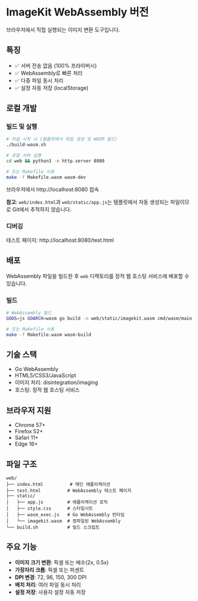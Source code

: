 # ImageKit WebAssembly 버전

브라우저에서 직접 실행되는 이미지 변환 도구입니다.

## 특징

- ✅ 서버 전송 없음 (100% 프라이버시)
- ✅ WebAssembly로 빠른 처리
- ✅ 다중 파일 동시 처리
- ✅ 설정 자동 저장 (localStorage)

## 로컬 개발

### 빌드 및 실행

```bash
# 처음 시작 시 (템플릿에서 파일 생성 및 WASM 빌드)
./build-wasm.sh

# 로컬 서버 실행
cd web && python3 -m http.server 8080

# 또는 Makefile 사용
make -f Makefile.wasm wasm-dev
```

브라우저에서 http://localhost:8080 접속

**참고**: `web/index.html`과 `web/static/app.js`는 템플릿에서 자동 생성되는 파일이므로 Git에서 추적하지 않습니다.

### 디버깅

테스트 페이지: http://localhost:8080/test.html

## 배포

WebAssembly 파일을 빌드한 후 `web` 디렉토리를 정적 웹 호스팅 서비스에 배포할 수 있습니다.

### 빌드

```bash
# WebAssembly 빌드
GOOS=js GOARCH=wasm go build -o web/static/imagekit.wasm cmd/wasm/main.go

# 또는 Makefile 사용
make -f Makefile.wasm wasm-build
```

## 기술 스택

- Go WebAssembly
- HTML5/CSS3/JavaScript
- 이미지 처리: disintegration/imaging
- 호스팅: 정적 웹 호스팅 서비스

## 브라우저 지원

- Chrome 57+
- Firefox 52+
- Safari 11+
- Edge 16+

## 파일 구조

```
web/
├── index.html          # 메인 애플리케이션
├── test.html          # WebAssembly 테스트 페이지
├── static/
│   ├── app.js         # 애플리케이션 로직
│   ├── style.css      # 스타일시트
│   ├── wasm_exec.js   # Go WebAssembly 런타임
│   └── imagekit.wasm  # 컴파일된 WebAssembly
└── build.sh           # 빌드 스크립트
```

## 주요 기능

- **이미지 크기 변환**: 픽셀 또는 배수(2x, 0.5x)
- **가장자리 크롭**: 픽셀 또는 퍼센트
- **DPI 변경**: 72, 96, 150, 300 DPI
- **배치 처리**: 여러 파일 동시 처리
- **설정 저장**: 사용자 설정 자동 저장